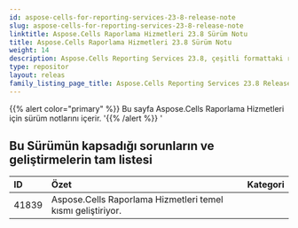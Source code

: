 ```yaml
---
id: aspose-cells-for-reporting-services-23-8-release-note
slug: aspose-cells-for-reporting-services-23-8-release-note
linktitle: Aspose.Cells Raporlama Hizmetleri 23.8 Sürüm Notu
title: Aspose.Cells Raporlama Hizmetleri 23.8 Sürüm Notu
weight: 14
description: Aspose.Cells Reporting Services 23.8, çeşitli formattaki raporların oluşturulmasını destekler. örneğin Xlsx, Pdf, Json, Docx, Pptx, Html, Svg, Ods, Png vb.
type: repositor
layout: releas
family_listing_page_title: Aspose.Cells Reporting Services 23.8 Release Note
---
```

{{% alert color="primary" %}} 
Bu sayfa Aspose.Cells Raporlama Hizmetleri için sürüm notlarını içerir.
'{{% /alert %}} '
##  **Bu Sürümün kapsadığı sorunların ve geliştirmelerin tam listesi**

|**ID**|**Özet**|**Kategori**|
| :- | :- | :- |
| 41839 | Aspose.Cells Raporlama Hizmetleri temel kısmı geliştiriyor.|
